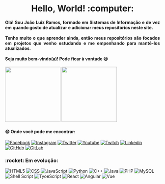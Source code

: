 <h1 align="center"> Hello, World! :computer:</h1>
<h4 align="justify"> Olá! Sou João Luiz Ramos, formado em Sistemas de Informação e de vez em quando gosto de atualizar e adicionar meus repositórios neste site.
  <br>
  <br>
  Tenho muito o que aprender ainda, então meus repositórios são focados em projetos que venho estudando e me empenhando para mantê-los atualizados.
  <br>
  <br>
  Seja muito bem-vindo(a)! Pode ficar à vontade 😃</h4>

<div>
  <img height="180em" src="https://github-readme-stats.vercel.app/api?username=joaoluizramos96&show_icons=true&theme=tokyonight"/>
  <img height="180em" src="https://github-readme-stats.vercel.app/api/top-langs/?username=joaoluizramos96&layout=compact&theme=tokyonight"/>
</div>

<h4>😎 Onde você pode me encontrar:</h4>

[![Facebook](https://img.shields.io/badge/Facebook-1877F2?style=for-the-badge&logo=facebook&logoColor=white)](https://fb.com/joaoluizramos96)
[![Instagram](https://img.shields.io/badge/Instagram-E4405F?style=for-the-badge&logo=instagram&logoColor=white)](https://instagr.am/joaoluizramos96)
[![Twitter](https://img.shields.io/badge/Twitter-1DA1F2?style=for-the-badge&logo=twitter&logoColor=white)](https://twitter.com/joaoluizramos96)
[![Youtube](https://img.shields.io/badge/YouTube-FF0000?style=for-the-badge&logo=youtube&logoColor=white)](https://www.youtube.com/channel/UCnLw9DFvPYx-WNWqcHJBDxA)
[![Twitch](https://img.shields.io/badge/Twitch-9146FF?style=for-the-badge&logo=twitch&logoColor=white)](https://www.twitch.tv/joaoluizramos96)
[![Linkedin](https://img.shields.io/badge/LinkedIn-0077B5?style=for-the-badge&logo=linkedin&logoColor=white)](https://linkedin.com/in/joaoluizramos96)
[![GitHub](https://img.shields.io/badge/GitHub-100000?style=for-the-badge&logo=github&logoColor=white)](https://github.com/joaoluizramos96)
[![GitLab](https://img.shields.io/badge/GitLab-330F63?style=for-the-badge&logo=gitlab&logoColor=white)](https://gitlab.com/joaoluizramos96)

<h3 align="left">:rocket: Em evolução: </h3>

![HTML5](https://img.shields.io/badge/HTML5-E34F26?style=for-the-badge&logo=html5&logoColor=white)
![CSS](https://img.shields.io/badge/CSS-239120?&style=for-the-badge&logo=css3&logoColor=white)
![JavaScript](https://img.shields.io/badge/JavaScript-F7DF1E?style=for-the-badge&logo=javascript&logoColor=black)
![Python](https://img.shields.io/badge/Python-3776AB?style=for-the-badge&logo=python&logoColor=white)
![C++](https://img.shields.io/badge/C%2B%2B-00599C?style=for-the-badge&logo=c%2B%2B&logoColor=white)
![Java](https://img.shields.io/badge/Java-ED8B00?style=for-the-badge&logo=java&logoColor=white)
![PHP](https://img.shields.io/badge/PHP-777BB4?style=for-the-badge&logo=php&logoColor=white)
![MySQL](https://img.shields.io/badge/MySQL-00000F?style=for-the-badge&logo=mysql&logoColor=white)
![Shell Script](https://img.shields.io/badge/Shell_Script-121011?style=for-the-badge&logo=gnu-bash&logoColor=white)
![TyoeScript](https://img.shields.io/badge/TypeScript-007ACC?style=for-the-badge&logo=typescript&logoColor=white)
![React](https://img.shields.io/badge/React-20232A?style=for-the-badge&logo=react&logoColor=61DAFB)
![Angular](https://img.shields.io/badge/Angular-DD0031?style=for-the-badge&logo=angular&logoColor=white)
![Vue](https://img.shields.io/badge/Vue.js-35495E?style=for-the-badge&logo=vue.js&logoColor=4FC08D)
